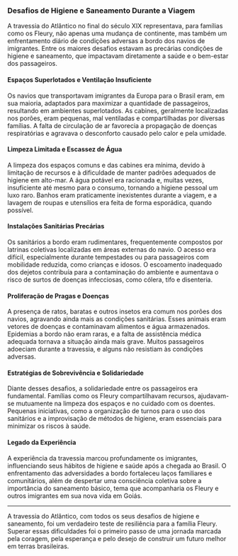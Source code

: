 ### Desafios de Higiene e Saneamento Durante a Viagem

A travessia do Atlântico no final do século XIX representava, para famílias como os Fleury, não apenas uma mudança de continente, mas também um enfrentamento diário de condições adversas a bordo dos navios de imigrantes. Entre os maiores desafios estavam as precárias condições de higiene e saneamento, que impactavam diretamente a saúde e o bem-estar dos passageiros.

#### Espaços Superlotados e Ventilação Insuficiente

Os navios que transportavam imigrantes da Europa para o Brasil eram, em sua maioria, adaptados para maximizar a quantidade de passageiros, resultando em ambientes superlotados. As cabines, geralmente localizadas nos porões, eram pequenas, mal ventiladas e compartilhadas por diversas famílias. A falta de circulação de ar favorecia a propagação de doenças respiratórias e agravava o desconforto causado pelo calor e pela umidade.

#### Limpeza Limitada e Escassez de Água

A limpeza dos espaços comuns e das cabines era mínima, devido à limitação de recursos e à dificuldade de manter padrões adequados de higiene em alto-mar. A água potável era racionada e, muitas vezes, insuficiente até mesmo para o consumo, tornando a higiene pessoal um luxo raro. Banhos eram praticamente inexistentes durante a viagem, e a lavagem de roupas e utensílios era feita de forma esporádica, quando possível.

#### Instalações Sanitárias Precárias

Os sanitários a bordo eram rudimentares, frequentemente compostos por latrinas coletivas localizadas em áreas externas do navio. O acesso era difícil, especialmente durante tempestades ou para passageiros com mobilidade reduzida, como crianças e idosos. O escoamento inadequado dos dejetos contribuía para a contaminação do ambiente e aumentava o risco de surtos de doenças infecciosas, como cólera, tifo e disenteria.

#### Proliferação de Pragas e Doenças

A presença de ratos, baratas e outros insetos era comum nos porões dos navios, agravando ainda mais as condições sanitárias. Esses animais eram vetores de doenças e contaminavam alimentos e água armazenados. Epidemias a bordo não eram raras, e a falta de assistência médica adequada tornava a situação ainda mais grave. Muitos passageiros adoeciam durante a travessia, e alguns não resistiam às condições adversas.

#### Estratégias de Sobrevivência e Solidariedade

Diante desses desafios, a solidariedade entre os passageiros era fundamental. Famílias como os Fleury compartilhavam recursos, ajudavam-se mutuamente na limpeza dos espaços e no cuidado com os doentes. Pequenas iniciativas, como a organização de turnos para o uso dos sanitários e a improvisação de métodos de higiene, eram essenciais para minimizar os riscos à saúde.

#### Legado da Experiência

A experiência da travessia marcou profundamente os imigrantes, influenciando seus hábitos de higiene e saúde após a chegada ao Brasil. O enfrentamento das adversidades a bordo fortaleceu laços familiares e comunitários, além de despertar uma consciência coletiva sobre a importância do saneamento básico, tema que acompanharia os Fleury e outros imigrantes em sua nova vida em Goiás.

---

A travessia do Atlântico, com todos os seus desafios de higiene e saneamento, foi um verdadeiro teste de resiliência para a família Fleury. Superar essas dificuldades foi o primeiro passo de uma jornada marcada pela coragem, pela esperança e pelo desejo de construir um futuro melhor em terras brasileiras.